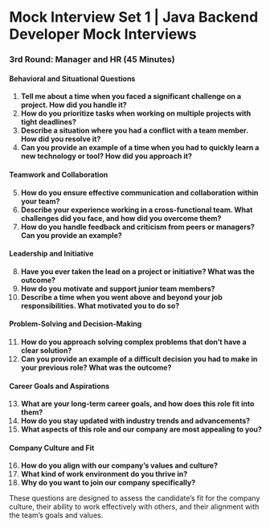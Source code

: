 # Mock Interview Set 1 | Java Backend Developer Mock Interviews 

### 3rd Round: Manager and HR (45 Minutes)

#### Behavioral and Situational Questions
1. **Tell me about a time when you faced a significant challenge on a project. How did you handle it?**
2. **How do you prioritize tasks when working on multiple projects with tight deadlines?**
3. **Describe a situation where you had a conflict with a team member. How did you resolve it?**
4. **Can you provide an example of a time when you had to quickly learn a new technology or tool? How did you approach it?**

#### Teamwork and Collaboration
5. **How do you ensure effective communication and collaboration within your team?**
6. **Describe your experience working in a cross-functional team. What challenges did you face, and how did you overcome them?**
7. **How do you handle feedback and criticism from peers or managers? Can you provide an example?**

#### Leadership and Initiative
8. **Have you ever taken the lead on a project or initiative? What was the outcome?**
9. **How do you motivate and support junior team members?**
10. **Describe a time when you went above and beyond your job responsibilities. What motivated you to do so?**

#### Problem-Solving and Decision-Making
11. **How do you approach solving complex problems that don’t have a clear solution?**
12. **Can you provide an example of a difficult decision you had to make in your previous role? What was the outcome?**

#### Career Goals and Aspirations
13. **What are your long-term career goals, and how does this role fit into them?**
14. **How do you stay updated with industry trends and advancements?**
15. **What aspects of this role and our company are most appealing to you?**

#### Company Culture and Fit
16. **How do you align with our company’s values and culture?**
17. **What kind of work environment do you thrive in?**
18. **Why do you want to join our company specifically?**

These questions are designed to assess the candidate’s fit for the company culture, their ability to work effectively with others, and their alignment with the team’s goals and values.